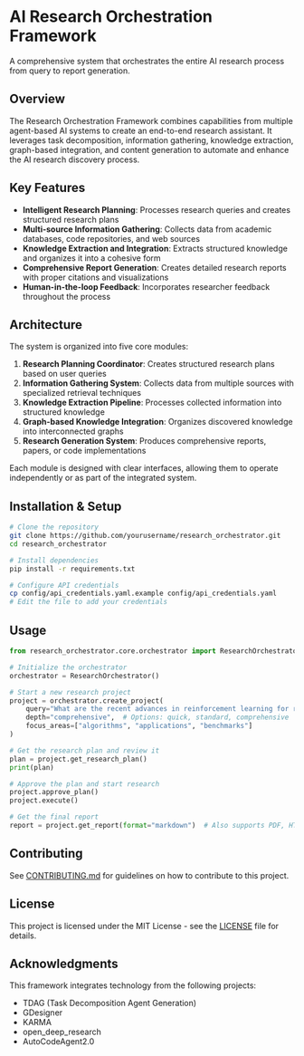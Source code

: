 # AI Research Orchestration Framework

A comprehensive system that orchestrates the entire AI research process from query to report generation.

## Overview

The Research Orchestration Framework combines capabilities from multiple agent-based AI systems to create an end-to-end research assistant. It leverages task decomposition, information gathering, knowledge extraction, graph-based integration, and content generation to automate and enhance the AI research discovery process.

## Key Features

- **Intelligent Research Planning**: Processes research queries and creates structured research plans
- **Multi-source Information Gathering**: Collects data from academic databases, code repositories, and web sources
- **Knowledge Extraction and Integration**: Extracts structured knowledge and organizes it into a cohesive form
- **Comprehensive Report Generation**: Creates detailed research reports with proper citations and visualizations
- **Human-in-the-loop Feedback**: Incorporates researcher feedback throughout the process

## Architecture

The system is organized into five core modules:

1. **Research Planning Coordinator**: Creates structured research plans based on user queries
2. **Information Gathering System**: Collects data from multiple sources with specialized retrieval techniques
3. **Knowledge Extraction Pipeline**: Processes collected information into structured knowledge
4. **Graph-based Knowledge Integration**: Organizes discovered knowledge into interconnected graphs
5. **Research Generation System**: Produces comprehensive reports, papers, or code implementations

Each module is designed with clear interfaces, allowing them to operate independently or as part of the integrated system.

## Installation & Setup

```bash
# Clone the repository
git clone https://github.com/yourusername/research_orchestrator.git
cd research_orchestrator

# Install dependencies
pip install -r requirements.txt

# Configure API credentials
cp config/api_credentials.yaml.example config/api_credentials.yaml
# Edit the file to add your credentials
```

## Usage

```python
from research_orchestrator.core.orchestrator import ResearchOrchestrator

# Initialize the orchestrator
orchestrator = ResearchOrchestrator()

# Start a new research project
project = orchestrator.create_project(
    query="What are the recent advances in reinforcement learning for robotic manipulation?",
    depth="comprehensive",  # Options: quick, standard, comprehensive
    focus_areas=["algorithms", "applications", "benchmarks"]
)

# Get the research plan and review it
plan = project.get_research_plan()
print(plan)

# Approve the plan and start research
project.approve_plan()
project.execute()

# Get the final report
report = project.get_report(format="markdown")  # Also supports PDF, HTML
```

## Contributing

See [CONTRIBUTING.md](CONTRIBUTING.md) for guidelines on how to contribute to this project.

## License

This project is licensed under the MIT License - see the [LICENSE](LICENSE) file for details.

## Acknowledgments

This framework integrates technology from the following projects:
- TDAG (Task Decomposition Agent Generation)
- GDesigner
- KARMA
- open_deep_research
- AutoCodeAgent2.0